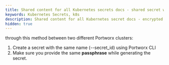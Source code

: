 ```yaml
---
title: Shared content for all Kubernetes secrets docs - shared secret warning note
keywords: Kubernetes Secrets, k8s
description: Shared content for all Kubernetes secret docs - encrypted storage class spec
hidden: true
---
```


through this method between two different Portworx clusters:

1. Create a secret with the same name (--secret_id) using Portworx CLI
2. Make sure you provide the same **passphrase** while generating the secret.
